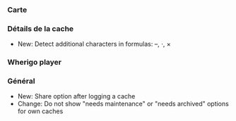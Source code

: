 
### Carte

### Détails de la cache
- New: Detect additional characters in formulas: –, ⋅, ×

### Wherigo player

### Général
- New: Share option after logging a cache
- Change: Do not show "needs maintenance" or "needs archived" options for own caches
